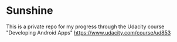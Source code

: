 # Sunshine

This is a private repo for my progress through the Udacity course "Developing Android Apps"
https://www.udacity.com/course/ud853
